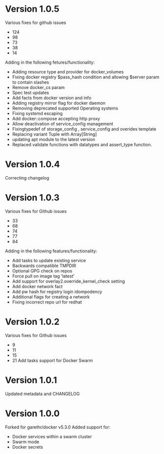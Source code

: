 # Version 1.0.5
Various fixes for github issues

 - 124
 - 98
 - 73
 - 38
 - 14

Adding in the following fetures/functionality:

 - Adding resource type and provider for docker_volumes
 - Fixing docker registry $pass_hash condition and allowing $server param to contain slashes
 - Remove docker_cs param
 - Spec test updates
 - Add facts from docker version and info
 - Adding registry mirror flag for docker daemon
 - Removing deprecated supported Operating systems
 - Fixing systemd escaping
 - Add docker::compose accepting http proxy
 - Allow deactivation of service_config management
 - Fixingtypedef of storage_config , service_config and overides template
 - Replacing variant Tuple with Array[String]
 - updating apt module to the latest version
 - Replaced validate functions with datatypes and assert_type function.

# Version 1.0.4

Correcting changelog


# Version 1.0.3
Various fixes for Github issues
 - 33
 - 68
 - 74
 - 77
 - 84

Adding in the following features/functionality:

 - Add tasks to update existing service
 - Backwards compatible TMPDIR
 - Optional GPG check on repos
 - Force pull on image tag 'latest'
 - Add support for overlay2.override_kernel_check setting
 - Add docker network fact
 - Add pw hash for registry login idompodency
 - Additional flags for creating a network
 - Fixing incorrect repo url for redhat

# Version 1.0.2
Various fixes for Github issues
 - 9
 - 11
 - 15
 - 21
Add tasks support for Docker Swarm

# Version 1.0.1
Updated metadata and CHANGELOG

# Version 1.0.0
Forked for garethr/docker v5.3.0
Added support for:
- Docker services within a swarm cluster
- Swarm mode
- Docker secrets
